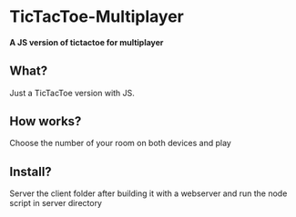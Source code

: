 # TicTacToe-Multiplayer
#### A JS version of tictactoe for multiplayer
## What?
Just a TicTacToe version with JS.
## How works?
Choose the number of your room on both devices and play
## Install?
Server the client folder after building it with a webserver and run the node script in server directory
